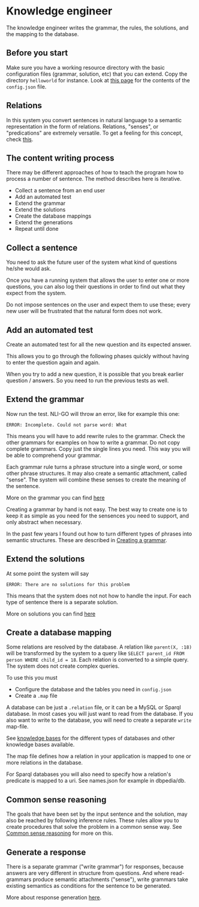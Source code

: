 # Knowledge engineer

The knowledge engineer writes the grammar, the rules, the solutions, and the mapping to the database.

## Before you start

Make sure you have a working resource directory with the basic configuration files (grammar, solution, etc) that you can
extend. Copy the directory `helloworld` for instance. Look at [this page](config.md) for the contents of the `config.json` file.

## Relations

In this system you convert sentences in natural language to a semantic representation in the form of relations. Relations, "senses", or "predications" are extremely versatile. To get a feeling for this concept, check [this](relation.md).

## The content writing process

There may be different approaches of how to teach the program how to process a number of sentence. The method describes here is iterative. 

* Collect a sentence from an end user
* Add an automated test 
* Extend the grammar
* Extend the solutions
* Create the database mappings
* Extend the generations
* Repeat until done

## Collect a sentence

You need to ask the future user of the system what kind of questions he/she would ask. 

Once you have a running system that allows the user to enter one or more questions, you can also log their questions in order to find out what they expect from the system.

Do not impose sentences on the user and expect them to use these; every new user will be frustrated that the natural form does not work.

## Add an automated test

Create an automated test for all the new question and its expected answer.

This allows you to go through the following phases quickly without having to enter the question again and again.

When you try to add a new question, it is possible that you break earlier question / answers. So you need to run the previous tests as well.   

## Extend the grammar

Now run the test. NLI-GO will throw an error, like for example this one:

    ERROR: Incomplete. Could not parse word: What
    
This means you will have to add rewrite rules to the grammar. Check the other grammars for examples on how to write a
grammar. Do not copy complete grammars. Copy just the single lines you need. This way you will be able to comprehend
your grammar.

Each grammar rule turns a phrase structure into a single word, or some other phrase structures. It may also create a semantic attachment, called "sense". The system will combine these senses to create the meaning of the sentence.  

More on the grammar you can find [here](entity-grammar.md)

Creating a grammar by hand is not easy. The best way to create one is to keep it as simple as you need for the sensences you need to support, and only abstract when necessary. 

In the past few years I found out how to turn different types of phrases into semantic structures. These are described in [Creating a grammar](creating-a-grammar.md).   

## Extend the solutions

At some point the system will say

    ERROR: There are no solutions for this problem

This means that the system does not not how to handle the input. For each type of sentence there is a separate solution.

More on solutions you can find [here](solution.md)

## Create a database mapping

Some relations are resolved by the database. A relation like `parent(X, :18)` will be transformed by the system to a query like `SELECT parent_id FROM person WHERE child_id = 18`. Each relation is converted to a simple query. The system does not create complex queries.   

To use this you must

* Configure the database and the tables you need in `config.json`
* Create a `.map` file

A database can be just a `.relation` file, or it can be a MySQL or Sparql database. In most cases you will just want to read from the database. If you also want to write to the database, you will need to create a separate `write` map-file.

See [knowledge bases](knowledge-bases.md) for the different types of databases and other knowledge bases available.

The map file defines how a relation in your application is mapped to one or more relations in the database. 

For Sparql databases you will also need to specify how a relation's predicate is mapped to a uri. See names.json for example in dbpedia/db.

## Common sense reasoning

The goals that have been set by the input sentence and the solution, may also be reached by following inference rules. These rules allow you to create procedures that solve the problem in a common sense way. See [Common sense reasoning](common-sense-reasoning.md) for more on this. 

## Generate a response

There is a separate grammar ("write grammar") for responses, because answers are very different in structure from questions. And where read-grammars produce semantic attachments ("sense"), write grammars take existing semantics as conditions for the sentence to be generated.

More about response generation [here](generation.md).
